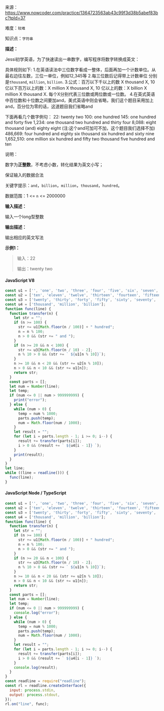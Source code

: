 来源：<https://www.nowcoder.com/practice/1364723563ab43c99f3d38b5abef83bc?tpId=37>

难度：`较难`

知识点：`字符串`

**描述：**

Jessi初学英语，为了快速读出一串数字，编写程序将数字转换成英文：

具体规则如下:
1.在英语读法中三位数字看成一整体，后面再加一个计数单位。从最右边往左数，三位一单位，例如12,345等
2.每三位数后记得带上计数单位 分别是`thousand`, `million`, `billion`.
3.公式：百万以下千以上的数 X thousand X, 10亿以下百万以上的数：X million X thousand X, 10 亿以上的数：X billion X million X thousand X. 每个X分别代表三位数或两位数或一位数。
4.在英式英语中百位数和十位数之间要加and，美式英语中则会省略，我们这个题目采用加上and，百分位为零的话，这道题目我们省略and

下面再看几个数字例句：
22: twenty two
100:  one hundred
145:  one hundred and forty five
1,234:  one thousand two hundred and thirty four
8,088:  eight thousand (and) eighty eight (注:这个and可加可不加，这个题目我们选择不加)
486,669:  four hundred and eighty six thousand six hundred and sixty nine
1,652,510:  one million six hundred and fifty two thousand five hundred and ten

说明：

数字为**正整数**，不考虑小数，转化结果为英文小写；

保证输入的数据合法

关键字提示：`and`，`billion`，`million`，`thousand`，`hundred`。

数据范围：1 <= `n` <= 2000000

**输入描述：**

输入一个long型整数

**输出描述：**

输出相应的英文写法

**示例1：**

> 输入：22
>
> 输出：twenty two

<!-- tabs:start -->

#### **JavaScript V8**

```javascript
const u1 = ['', 'one', 'two', 'three', 'four', 'five', 'six', 'seven', 'eight', 'nine'];
const u2 = ['ten', 'eleven', 'twelve', 'thirteen', 'fourteen', 'fifteen', 'sixteen', 'seventeen', 'eighteen', 'nineteen'];
const u3 = ['twenty', 'thirty', 'forty', 'fifty', 'sixty', 'seventy', 'eighty', 'ninety'];
const u4 = ['thousand', 'million', 'billion'];
function func(line) {
  function transfer(n) {
    let str = "";
    if (n >= 100) {
      str += u1[Math.floor(n / 100)] + " hundred";
      n = n % 100;
      n > 0 && (str += " and ");
    }
    if (n >= 20 && n < 100) {
      str += u3[Math.floor(n / 10) - 2];
      n % 10 > 0 && (str += ` ${u1[n % 10]}`);
    }
    n >= 10 && n < 20 && (str += u2[n % 10]);
    n > 0 && n < 10 && (str += u1[n]);
    return str;
  }
  const parts = [];
  let num = Number(line);
  let temp;
  if (num <= 0 || num > 999999999) {
    print("error");
  } else {
    while (num > 0) {
      temp = num % 1000;
      parts.push(temp);
      num = Math.floor(num / 1000);
    }
    let result = "";
    for (let i = parts.length - 1; i >= 0; i--) {
      result += transfer(parts[i]);
      i > 0 && (result += ` ${u4[i - 1]} `);
    }
    print(result);
  }
}
let line;
while ((line = readline())) {
  func(line);
}
```

#### **JavaScript Node / TypeScript**

```javascript
const u1 = ['', 'one', 'two', 'three', 'four', 'five', 'six', 'seven', 'eight', 'nine'];
const u2 = ['ten', 'eleven', 'twelve', 'thirteen', 'fourteen', 'fifteen', 'sixteen', 'seventeen', 'eighteen', 'nineteen'];
const u3 = ['twenty', 'thirty', 'forty', 'fifty', 'sixty', 'seventy', 'eighty', 'ninety'];
const u4 = ['thousand', 'million', 'billion'];
function func(line) {
  function transfer(n) {
    let str = "";
    if (n >= 100) {
      str += u1[Math.floor(n / 100)] + " hundred";
      n = n % 100;
      n > 0 && (str += " and ");
    }
    if (n >= 20 && n < 100) {
      str += u3[Math.floor(n / 10) - 2];
      n % 10 > 0 && (str += ` ${u1[n % 10]}`);
    }
    n >= 10 && n < 20 && (str += u2[n % 10]);
    n > 0 && n < 10 && (str += u1[n]);
    return str;
  }
  const parts = [];
  let num = Number(line);
  let temp;
  if (num <= 0 || num > 999999999) {
    console.log("error");
  } else {
    while (num > 0) {
      temp = num % 1000;
      parts.push(temp);
      num = Math.floor(num / 1000);
    }
    let result = "";
    for (let i = parts.length - 1; i >= 0; i--) {
      result += transfer(parts[i]);
      i > 0 && (result += ` ${u4[i - 1]} `);
    }
    console.log(result);
  }
}
const readline = require("readline");
const rl = readline.createInterface({
  input: process.stdin,
  output: process.stdout,
});
rl.on("line", func);
```

<!-- tabs:end -->

